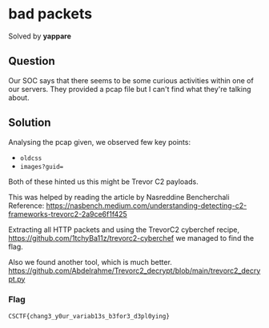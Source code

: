 # bad packets

Solved by **yappare**

## Question
Our SOC says that there seems to be some curious activities within one of our servers. They provided a pcap file but I can't find what they're talking about.

## Solution
Analysing the pcap given, we observed few key points:
- `oldcss`
- `images?guid=`

Both of these hinted us this might be Trevor C2 payloads.

This was helped by reading the article by Nasreddine Bencherchali\
Reference: https://nasbench.medium.com/understanding-detecting-c2-frameworks-trevorc2-2a9ce6f1f425

Extracting all HTTP packets and using the TrevorC2 cyberchef recipe, https://github.com/1tchyBa11z/trevorc2-cyberchef we managed to find the flag.

Also we found another tool, which is much better. https://github.com/Abdelrahme/Trevorc2_decrypt/blob/main/trevorc2_decrypt.py

### Flag
`CSCTF{chang3_y0ur_variab13s_b3for3_d3pl0ying}`
